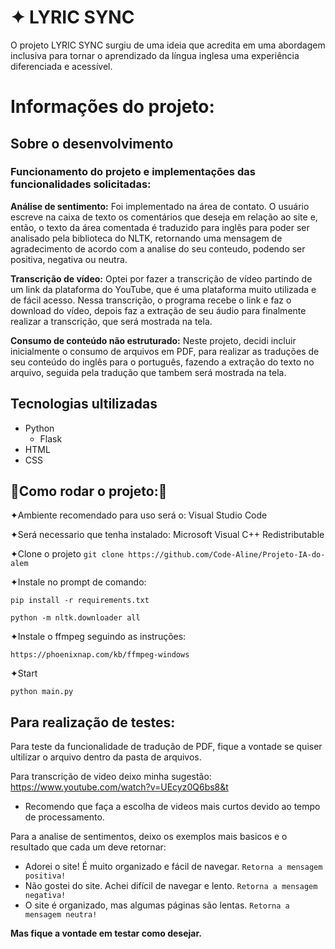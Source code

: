 ✦ LYRIC SYNC
===========
O projeto LYRIC SYNC surgiu de uma ideia que acredita em uma abordagem inclusiva para tornar o aprendizado da língua inglesa uma experiência diferenciada e acessível.

# Informações do projeto: 

## Sobre o desenvolvimento

### **Funcionamento do projeto e implementações das funcionalidades solicitadas:**

**Análise de sentimento:** Foi implementado na área de contato. O usuário escreve na caixa de texto os comentários que deseja em relação ao site e, então, o texto da área comentada é traduzido para inglês para poder ser analisado pela biblioteca do NLTK, retornando uma mensagem de agradecimento de acordo com a analise do seu conteudo, podendo ser positiva, negativa ou neutra.

**Transcrição de vídeo:** Optei por fazer a transcrição de vídeo partindo de um link da plataforma do YouTube, que é uma plataforma muito utilizada e de fácil acesso. Nessa transcrição, o programa recebe o link e faz o download do vídeo, depois faz a extração de seu áudio para finalmente realizar a transcrição, que será mostrada na tela.

**Consumo de conteúdo não estruturado:** Neste projeto, decidi incluir inicialmente o consumo de arquivos em PDF, para realizar as traduções de seu conteúdo do inglês para o português, fazendo a extração do texto no arquivo, seguida pela tradução que tambem será mostrada na tela.

## Tecnologias ultilizadas
 
 - Python
   - Flask
 - HTML
 - CSS

## 🚨Como rodar o projeto:🚨
 
 
 ✦Ambiente recomendado para uso será o: Visual Studio Code

 ✦Será necessario que tenha instalado: Microsoft Visual C++ Redistributable

 ✦Clone o projeto `git clone https://github.com/Code-Aline/Projeto-IA-do-alem`


✦Instale no prompt de comando:    

    pip install -r requirements.txt

    python -m nltk.downloader all
    
✦Instale o ffmpeg seguindo as instruções:

    https://phoenixnap.com/kb/ffmpeg-windows
    
✦Start

    python main.py

   
## Para realização de testes:
Para teste da funcionalidade de tradução de PDF, fique a vontade se quiser ultilizar o arquivo dentro da pasta de arquivos.

Para transcrição de video deixo minha sugestão: https://www.youtube.com/watch?v=UEcyz0Q6bs8&t
 - Recomendo que faça a escolha de videos mais curtos devido ao tempo de processamento.

Para a analise de sentimentos, deixo os exemplos mais basicos e o resultado que cada um deve retornar:
 - Adorei o site! É muito organizado e fácil de navegar. `Retorna a mensagem positiva!`
 - Não gostei do site. Achei difícil de navegar e lento. `Retorna a mensagem negativa!`
 - O site é organizado, mas algumas páginas são lentas. `Retorna a mensagem neutra!`

**Mas fique a vontade em testar como desejar.**

